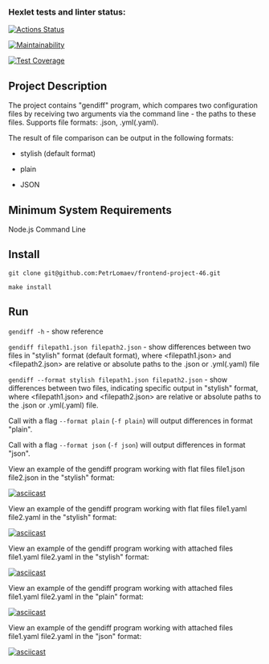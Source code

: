 ### Hexlet tests and linter status:
[![Actions Status](https://github.com/PetrLomaev/frontend-project-46/actions/workflows/hexlet-check.yml/badge.svg)](https://github.com/PetrLomaev/frontend-project-46/actions)


[![Maintainability](https://api.codeclimate.com/v1/badges/313c723c915c787826eb/maintainability)](https://codeclimate.com/github/PetrLomaev/frontend-project-46/maintainability)


[![Test Coverage](https://api.codeclimate.com/v1/badges/313c723c915c787826eb/test_coverage)](https://codeclimate.com/github/PetrLomaev/frontend-project-46/test_coverage)


## Project Description

The project contains "gendiff" program, which compares two configuration files by receiving two arguments via the command line - the paths to these files. Supports file formats: .json, .yml(.yaml).

The result of file comparison can be output in the following formats:

- stylish (default format)

- plain

- JSON


## Minimum System Requirements

Node.js Command Line


## Install 

`git clone git@github.com:PetrLomaev/frontend-project-46.git`

`make install`


## Run

`gendiff -h` - show reference

`gendiff filepath1.json filepath2.json` - show differences between two files in "stylish" format (default format), where <filepath1.json> and <filepath2.json> are relative or absolute paths to the .json or .yml(.yaml) file

`gendiff --format stylish filepath1.json filepath2.json` - show differences between two files, indicating specific output in "stylish" format, where <filepath1.json> and <filepath2.json> are relative or absolute paths to the .json or .yml(.yaml) file.

Call with a flag `--format plain` (`-f plain`) will output differences in format "plain".

Call with a flag `--format json` (`-f json`) will output differences in format "json".



View an example of the gendiff program working with flat files file1.json file2.json in the "stylish" format:

[![asciicast](https://asciinema.org/a/624803.svg)](https://asciinema.org/a/624803)


View an example of the gendiff program working with flat files file1.yaml file2.yaml in the "stylish" format:

[![asciicast](https://asciinema.org/a/625742.svg)](https://asciinema.org/a/625742)


View an example of the gendiff program working with attached files file1.yaml file2.yaml in the "stylish" format:

[![asciicast](https://asciinema.org/a/627007.svg)](https://asciinema.org/a/627007)


View an example of the gendiff program working with attached files file1.yaml file2.yaml in the "plain" format:

[![asciicast](https://asciinema.org/a/627213.svg)](https://asciinema.org/a/627213)


View an example of the gendiff program working with attached files file1.yaml file2.yaml in the "json" format:

[![asciicast](https://asciinema.org/a/627339.svg)](https://asciinema.org/a/627339)

